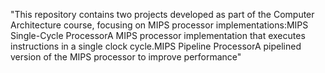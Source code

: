 "This repository contains two projects developed as part of the Computer Architecture course, focusing on MIPS processor implementations:MIPS Single-Cycle ProcessorA MIPS processor implementation that executes instructions in a single clock cycle.MIPS Pipeline ProcessorA pipelined version of the MIPS processor to improve performance" 
